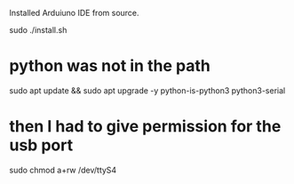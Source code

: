 Installed Arduiuno IDE from source.

sudo ./install.sh

# python was not in the path
sudo apt update && sudo apt upgrade -y     python-is-python3     python3-serial

# then I had to give permission for the usb port
sudo chmod a+rw /dev/ttyS4




